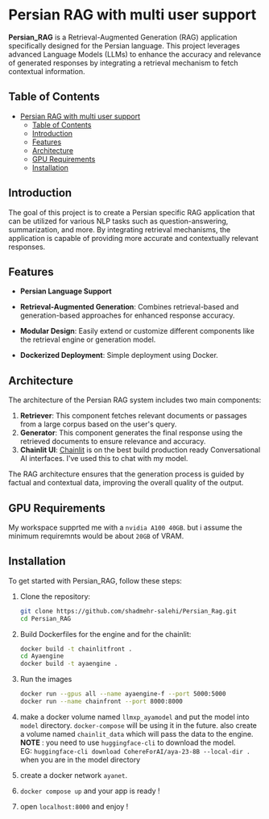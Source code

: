 # Persian RAG with multi user support

**Persian_RAG** is a Retrieval-Augmented Generation (RAG) application specifically designed for the Persian language. This project leverages advanced Language Models (LLMs) to enhance the accuracy and relevance of generated responses by integrating a retrieval mechanism to fetch contextual information.

## Table of Contents
- [Persian RAG with multi user support](#persian-rag-with-multi-user-support)
  - [Table of Contents](#table-of-contents)
  - [Introduction](#introduction)
  - [Features](#features)
  - [Architecture](#architecture)
  - [GPU Requirements](#gpu-requirements)
  - [Installation](#installation)

## Introduction

The goal of this project is to create a Persian specific RAG application that can be utilized for various NLP tasks such as question-answering, summarization, and more. By integrating retrieval mechanisms, the application is capable of providing more accurate and contextually relevant responses.

## Features

- **Persian Language Support**

- **Retrieval-Augmented Generation**: Combines retrieval-based and generation-based approaches for enhanced response accuracy.
- **Modular Design**: Easily extend or customize different components like the retrieval engine or generation model.
- **Dockerized Deployment**: Simple deployment using Docker.

## Architecture

The architecture of the Persian RAG system includes two main components:

1. **Retriever**: This component fetches relevant documents or passages from a large corpus based on the user's query.
2. **Generator**: This component generates the final response using the retrieved documents to ensure relevance and accuracy.
3. **Chainlit UI**: [Chainlit](https://github.com/Chainlit/chainlit) is on the best build production ready Conversational AI interfaces. I've used this to chat with my model.  

The RAG architecture ensures that the generation process is guided by factual and contextual data, improving the overall quality of the output.

## GPU Requirements
My workspace supprted me with a `nvidia A100 40GB`. but i assume the minimum requiremnts would be about `20GB` of VRAM.
## Installation

To get started with Persian_RAG, follow these steps:


1. Clone the repository:
    ```bash
    git clone https://github.com/shadmehr-salehi/Persian_Rag.git
    cd Persian_RAG
    ```

2. Build Dockerfiles for the engine and for the chainlit:
    ```bash
    docker build -t chainlitfront . 
    cd Ayaengine
    docker build -t ayaengine . 
    ```
3. Run the images 
    ```bash 
    docker run --gpus all --name ayaengine-f --port 5000:5000
    docker run --name chainfront --port 8000:8000
    ```
 

4.  make a docker volume named `llmxp_ayamodel` and put the model into `model` directory. `docker-compose` will be using it in the future. also create a volume named `chainlit_data` which will pass the data to the engine.<br>
    **NOTE** : you need to use `huggingface-cli` to download the model. <br> EG: `huggingface-cli download CohereForAI/aya-23-8B --local-dir .` when you are in the model directory
   
5. create a docker network `ayanet`.
6. `docker compose up` and your app is ready ! 
7. open `localhost:8000` and enjoy !